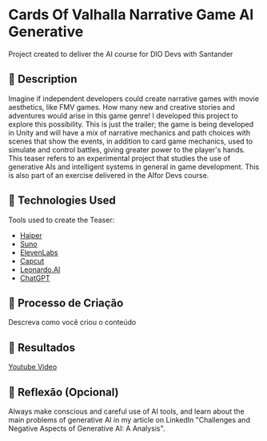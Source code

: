 # Cards Of Valhalla Narrative Game AI Generative
Project created to deliver the AI ​​course for DIO Devs with Santander

## 📒 Description
Imagine if independent developers could create narrative games with movie aesthetics, like FMV games. How many new and creative stories and adventures would arise in this game genre! I developed this project to explore this possibility. This is just the trailer; the game is being developed in Unity and will have a mix of narrative mechanics and path choices with scenes that show the events, in addition to card game mechanics, used to simulate and control battles, giving greater power to the player's hands.
This teaser refers to an experimental project that studies the use of generative AIs and intelligent systems in general in game development. This is also part of an exercise delivered in the AI ​​for Devs course.

## 🤖 Technologies Used
Tools used to create the Teaser:
- [Haiper](https://haiper.ai/)
- [Suno](https://suno.com)
- [ElevenLabs](https://elevenlabs.io)
- [Capcut](https://www.capcut.com)
- [Leonardo.AI](https://app.leonardo.ai)
- [ChatGPT](https://openai.com/chatgpt/)

## 🧐 Processo de Criação
Descreva como você criou o conteúdo

## 🚀 Resultados
[Youtube Video](https://www.youtube.com/watch?v=h3ecKrBqTdY)

## 💭 Reflexão (Opcional)
Always make conscious and careful use of AI tools, and learn about the main problems of generative AI in my article on LinkedIn "Challenges and Negative Aspects of Generative AI: A Analysis".

